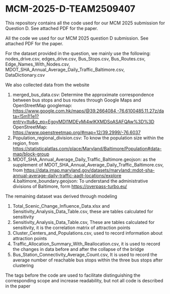 # MCM-2025-D-TEAM2509407
This repository contains all the code used for our MCM 2025 submission for Question D. See attached PDF for the paper.

All the code we used for our MCM 2025 question D submission. See attached PDF for the paper.

For the dataset provided in the question, we mainly use the following:
nodes_drive.csv, edges_drive.csv, Bus_Stops.csv, Bus_Routes.csv, Edge_Names_With_Nodes.csv, MDOT_SHA_Annual_Average_Daily_Traffic_Baltimore.csv, DataDictionary.csv

We also collected data from the website

1. merged_bus_data.csv: Determine the approximate correspondence between bus stops and bus routes through Google Maps and OpenStreetMap
googlemap: https://www.google.com.hk/maps/@39.2664084,-76.6100485,11.27z/data=!5m1!1e1?entry=ttu&g_ep=EgoyMDI1MDEyMi4wIKXMDSoASAFQAw%3D%3D
OpenStreetMap: https://www.openstreetmap.org/#map=12/39.2999/-76.6037
2. Population_regional_division.csv: To know the population size within the region, from https://statisticalatlas.com/place/Maryland/Baltimore/Population#data-map/block-group
3. MDOT_SHA_Annual_Average_Daily_Traffic_Baltimore.geojson: as the supplement of MDOT_SHA_Annual_Average_Daily_Traffic_Baltimore.csv, from https://data.imap.maryland.gov/datasets/maryland::mdot-sha-annual-average-daily-traffic-aadt-locations/explore
4.baltimore_boundary.geojson: To understand the administrative divisions of Baltimore, form https://overpass-turbo.eu/

The remaining dataset was derived through modeling

1. Total_Scenic_Change_Influence_Data.xlsx and Sensitivity_Analysis_Data_Table.csv, these are tables calculated for sensitivity
2. Sensitivity_Analysis_Data_Table.csv, These are tables calculated for sensitivity, it is the correlation matrix of attraction points
3. Cluster_Centers_and_Populations.csv, used to record information about attraction points
4. Traffic_Allocation_Summary_With_Reallocation.csv, it is used to record the changes in data before and after the collapse of the bridge
5. Bus_Station_Connectivity_Average_Count.csv, It is used to record the average number of reachable bus stops within the three bus stops after clustering

The tags before the code are used to facilitate distinguishing the corresponding scope and increase readability, but not all code is described in the paper
